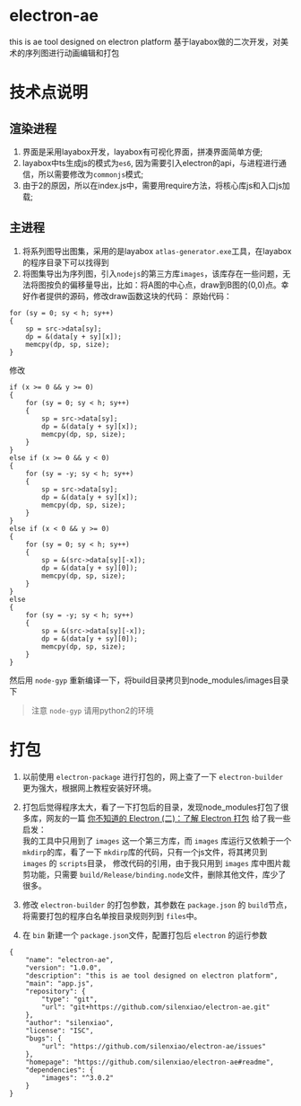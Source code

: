 # electron-ae
this is ae tool designed on electron platform
基于layabox做的二次开发，对美术的序列图进行动画编辑和打包

# 技术点说明
## 渲染进程
1. 界面是采用layabox开发，layabox有可视化界面，拼凑界面简单方便;
2. layabox中ts生成js的模式为`es6`, 因为需要引入electron的api，与进程进行通信，所以需要修改为`commonjs`模式;
3. 由于2的原因，所以在index.js中，需要用require方法，将核心库js和入口js加载;

## 主进程
1. 将系列图导出图集，采用的是layabox `atlas-generator.exe`工具，在layabox的程序目录下可以找得到  
2. 将图集导出为序列图，引入`nodejs`的第三方库`images`，该库存在一些问题，无法将图按负的偏移量导出，比如：将A图的中心点，draw到B图的(0,0)点。幸好作者提供的源码，修改draw函数这块的代码：
原始代码：
```
for (sy = 0; sy < h; sy++)
{
    sp = src->data[sy];
    dp = &(data[y + sy][x]);
    memcpy(dp, sp, size);
}
```
修改
```
if (x >= 0 && y >= 0)
{
    for (sy = 0; sy < h; sy++)
    {
        sp = src->data[sy];
        dp = &(data[y + sy][x]);
        memcpy(dp, sp, size);
    }
}
else if (x >= 0 && y < 0)
{
    for (sy = -y; sy < h; sy++)
    {
        sp = src->data[sy];
        dp = &(data[y + sy][x]);
        memcpy(dp, sp, size);
    }
}
else if (x < 0 && y >= 0)
{
    for (sy = 0; sy < h; sy++)
    {
        sp = &(src->data[sy][-x]);
        dp = &(data[y + sy][0]);
        memcpy(dp, sp, size);
    }
}
else
{
    for (sy = -y; sy < h; sy++)
    {
        sp = &(src->data[sy][-x]);
        dp = &(data[y + sy][0]);
        memcpy(dp, sp, size);
    }
}
```
然后用 `node-gyp` 重新编译一下，将build目录拷贝到node_modules/images目录下  
> 注意 `node-gyp` 请用python2的环境

# 打包
1. 以前使用 `electron-package` 进行打包的，网上查了一下 `electron-builder` 更为强大，根据网上教程安装好环境。
2. 打包后觉得程序太大，看了一下打包后的目录，发现node_modules打包了很多库，网友的一篇 [你不知道的 Electron (二)：了解 Electron 打包](https://imweb.io/topic/5b6817b5f6734fdf12b4b09c) 给了我一些启发：  
我的工具中只用到了 `images` 这一个第三方库，而 `images` 库运行又依赖于一个 `mkdirp`的库，看了一下 `mkdirp`库的代码，只有一个js文件，将其拷贝到 `images` 的 `scripts`目录，
修改代码的引用，由于我只用到 `images` 库中图片裁剪功能，只需要 `build/Release/binding.node`文件，删除其他文件，库少了很多。

3. 修改 `electron-builder` 的打包参数，其参数在 `package.json` 的 `build`节点， 将需要打包的程序白名单按目录规则列到 `files`中。

4. 在 `bin` 新建一个 `package.json`文件，配置打包后 `electron` 的运行参数
```
{
    "name": "electron-ae",
    "version": "1.0.0",
    "description": "this is ae tool designed on electron platform",
    "main": "app.js",
    "repository": {
        "type": "git",
        "url": "git+https://github.com/silenxiao/electron-ae.git"
    },
    "author": "silenxiao",
    "license": "ISC",
    "bugs": {
        "url": "https://github.com/silenxiao/electron-ae/issues"
    },
    "homepage": "https://github.com/silenxiao/electron-ae#readme",
    "dependencies": {
        "images": "^3.0.2"
    }
}
```